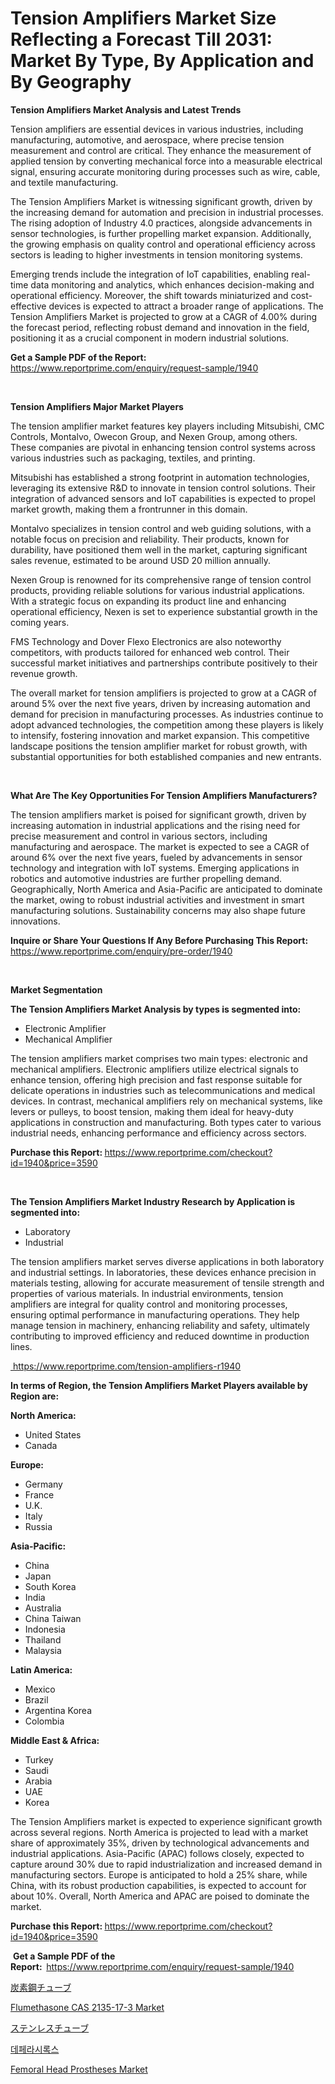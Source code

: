 <p><h1>Tension Amplifiers Market Size Reflecting a Forecast Till 2031: Market By Type, By Application and By Geography</h1></p><p><strong>Tension Amplifiers Market Analysis and Latest Trends</strong></p>
<p><p>Tension amplifiers are essential devices in various industries, including manufacturing, automotive, and aerospace, where precise tension measurement and control are critical. They enhance the measurement of applied tension by converting mechanical force into a measurable electrical signal, ensuring accurate monitoring during processes such as wire, cable, and textile manufacturing.</p><p>The Tension Amplifiers Market is witnessing significant growth, driven by the increasing demand for automation and precision in industrial processes. The rising adoption of Industry 4.0 practices, alongside advancements in sensor technologies, is further propelling market expansion. Additionally, the growing emphasis on quality control and operational efficiency across sectors is leading to higher investments in tension monitoring systems.</p><p>Emerging trends include the integration of IoT capabilities, enabling real-time data monitoring and analytics, which enhances decision-making and operational efficiency. Moreover, the shift towards miniaturized and cost-effective devices is expected to attract a broader range of applications. The Tension Amplifiers Market is projected to grow at a CAGR of 4.00% during the forecast period, reflecting robust demand and innovation in the field, positioning it as a crucial component in modern industrial solutions.</p></p>
<p><strong>Get a Sample PDF of the Report:&nbsp;</strong> <a href="https://www.reportprime.com/enquiry/request-sample/1940">https://www.reportprime.com/enquiry/request-sample/1940</a></p>
<p>&nbsp;</p>
<p><strong>Tension Amplifiers Major Market Players</strong></p>
<p><p>The tension amplifier market features key players including Mitsubishi, CMC Controls, Montalvo, Owecon Group, and Nexen Group, among others. These companies are pivotal in enhancing tension control systems across various industries such as packaging, textiles, and printing.</p><p>Mitsubishi has established a strong footprint in automation technologies, leveraging its extensive R&D to innovate in tension control solutions. Their integration of advanced sensors and IoT capabilities is expected to propel market growth, making them a frontrunner in this domain. </p><p>Montalvo specializes in tension control and web guiding solutions, with a notable focus on precision and reliability. Their products, known for durability, have positioned them well in the market, capturing significant sales revenue, estimated to be around USD 20 million annually.</p><p>Nexen Group is renowned for its comprehensive range of tension control products, providing reliable solutions for various industrial applications. With a strategic focus on expanding its product line and enhancing operational efficiency, Nexen is set to experience substantial growth in the coming years.</p><p>FMS Technology and Dover Flexo Electronics are also noteworthy competitors, with products tailored for enhanced web control. Their successful market initiatives and partnerships contribute positively to their revenue growth.</p><p>The overall market for tension amplifiers is projected to grow at a CAGR of around 5% over the next five years, driven by increasing automation and demand for precision in manufacturing processes. As industries continue to adopt advanced technologies, the competition among these players is likely to intensify, fostering innovation and market expansion. This competitive landscape positions the tension amplifier market for robust growth, with substantial opportunities for both established companies and new entrants.</p></p>
<p>&nbsp;</p>
<p><strong>What Are The Key Opportunities For Tension Amplifiers Manufacturers?</strong></p>
<p><p>The tension amplifiers market is poised for significant growth, driven by increasing automation in industrial applications and the rising need for precise measurement and control in various sectors, including manufacturing and aerospace. The market is expected to see a CAGR of around 6% over the next five years, fueled by advancements in sensor technology and integration with IoT systems. Emerging applications in robotics and automotive industries are further propelling demand. Geographically, North America and Asia-Pacific are anticipated to dominate the market, owing to robust industrial activities and investment in smart manufacturing solutions. Sustainability concerns may also shape future innovations.</p></p>
<p><strong>Inquire or Share Your Questions If Any Before Purchasing This Report:</strong> <a href="https://www.reportprime.com/enquiry/pre-order/1940">https://www.reportprime.com/enquiry/pre-order/1940</a></p>
<p>&nbsp;</p>
<p><strong>Market Segmentation</strong></p>
<p><strong>The Tension Amplifiers Market Analysis by types is segmented into:</strong></p>
<p><ul><li>Electronic Amplifier</li><li>Mechanical Amplifier</li></ul></p>
<p><p>The tension amplifiers market comprises two main types: electronic and mechanical amplifiers. Electronic amplifiers utilize electrical signals to enhance tension, offering high precision and fast response suitable for delicate operations in industries such as telecommunications and medical devices. In contrast, mechanical amplifiers rely on mechanical systems, like levers or pulleys, to boost tension, making them ideal for heavy-duty applications in construction and manufacturing. Both types cater to various industrial needs, enhancing performance and efficiency across sectors.</p></p>
<p><strong>Purchase this Report:&nbsp;</strong><a href="https://www.reportprime.com/checkout?id=1940&price=3590">https://www.reportprime.com/checkout?id=1940&price=3590</a></p>
<p>&nbsp;</p>
<p><strong>The Tension Amplifiers Market Industry Research by Application is segmented into:</strong></p>
<p><ul><li>Laboratory</li><li>Industrial</li></ul></p>
<p><p>The tension amplifiers market serves diverse applications in both laboratory and industrial settings. In laboratories, these devices enhance precision in materials testing, allowing for accurate measurement of tensile strength and properties of various materials. In industrial environments, tension amplifiers are integral for quality control and monitoring processes, ensuring optimal performance in manufacturing operations. They help manage tension in machinery, enhancing reliability and safety, ultimately contributing to improved efficiency and reduced downtime in production lines.</p></p>
<p><a href="https://www.reportprime.com/tension-amplifiers-r1940">&nbsp;https://www.reportprime.com/tension-amplifiers-r1940</a></p>
<p><strong>In terms of Region, the Tension Amplifiers Market Players available by Region are:</strong></p>
<p>
    <p> <strong> North America: </strong>
        <ul>
            <li>United States</li>
            <li>Canada</li>
        </ul>
        </p> 
    <p> <strong> Europe: </strong>
        <ul>
            <li>Germany</li>
            <li>France</li>
            <li>U.K.</li>
            <li>Italy</li>
            <li>Russia</li>
        </ul>
        </p> 
    <p> <strong> Asia-Pacific: </strong>
        <ul>
            <li>China</li>
            <li>Japan</li>
            <li>South Korea</li>
            <li>India</li>
            <li>Australia</li>
            <li>China Taiwan</li>
            <li>Indonesia</li>
            <li>Thailand</li>
            <li>Malaysia</li>
        </ul>
        </p> 
    <p> <strong> Latin America: </strong>
        <ul>
            <li>Mexico</li>
            <li>Brazil</li>
            <li>Argentina Korea</li>
            <li>Colombia</li>
        </ul>
        </p> 
    <p> <strong> Middle East & Africa: </strong>
        <ul>
            <li>Turkey</li>
            <li>Saudi</li>
            <li>Arabia</li>
            <li>UAE</li>
            <li>Korea</li>
        </ul>
    </p>
    </p>
<p><p>The Tension Amplifiers market is expected to experience significant growth across several regions. North America is projected to lead with a market share of approximately 35%, driven by technological advancements and industrial applications. Asia-Pacific (APAC) follows closely, expected to capture around 30% due to rapid industrialization and increased demand in manufacturing sectors. Europe is anticipated to hold a 25% share, while China, with its robust production capabilities, is expected to account for about 10%. Overall, North America and APAC are poised to dominate the market.</p></p>
<p><strong>Purchase this Report: </strong><a href="https://www.reportprime.com/checkout?id=1940&price=3590">https://www.reportprime.com/checkout?id=1940&price=3590</a></p>
<p>&nbsp;<strong>Get a Sample PDF of the Report:&nbsp;&nbsp;</strong><a href="https://www.reportprime.com/enquiry/request-sample/1940">https://www.reportprime.com/enquiry/request-sample/1940</a></p>
<p><strong></strong></p>
<p><p><a href="https://medium.com/@durgin521/%E3%82%B0%E3%83%AD%E3%83%BC%E3%83%90%E3%83%AB%E7%82%AD%E7%B4%A0%E9%8B%BC%E7%AE%A1%E5%B8%82%E5%A0%B4%E3%81%AE%E8%A6%8F%E6%A8%A1%E3%81%AF-%E5%B9%B4%E5%B9%B3%E5%9D%87%E6%88%90%E9%95%B7%E7%8E%878-5-%E3%81%A7%E5%88%B0%E9%81%94%E3%81%99%E3%82%8B%E8%A6%8B%E8%BE%BC%E3%81%BF%E3%81%A7%E3%81%99-%E3%81%93%E3%81%AE%E3%83%AC%E3%83%9D%E3%83%BC%E3%83%88%E3%81%AF-%E5%B8%82%E5%A0%B4%E3%81%AE%E6%88%90%E9%95%B7-%E3%83%88%E3%83%AC%E3%83%B3%E3%83%89-%E6%A9%9F%E4%BC%9A-%E3%81%8A%E3%82%88%E3%81%B32024%E5%B9%B4%E3%81%8B%E3%82%892031%E5%B9%B4%E3%81%BE%E3%81%A7%E3%81%AE%E4%BA%88%E6%B8%AC%E3%82%92%E3%82%AB%E3%83%90%E3%83%BC%E3%81%97%E3%81%A6%E3%81%84%E3%81%BE%E3%81%99-85ad9c7a170d">炭素鋼チューブ</a></p><p><a href="https://issuu.com/reportprime-2/docs/flumethasone-cas-2135-17-3-market-s_8c877dc03899de">Flumethasone CAS 2135-17-3 Market</a></p><p><a href="https://medium.com/@durgin521/%E3%82%B9%E3%83%86%E3%83%B3%E3%83%AC%E3%82%B9%E9%8B%BC%E3%83%81%E3%83%A5%E3%83%BC%E3%83%96%E5%B8%82%E5%A0%B4%E3%81%AE%E6%9C%AA%E6%9D%A5-%E3%82%B0%E3%83%AD%E3%83%BC%E3%83%90%E3%83%AB%E5%B8%82%E5%A0%B4%E4%BA%88%E6%B8%AC%E3%81%A8%E5%B8%82%E5%A0%B4%E5%8B%95%E5%90%91-2024%E5%B9%B4-2031%E5%B9%B4-fe8b84b119f8">ステンレスチューブ</a></p><p><a href="https://medium.com/@petbigbeepjn/%EB%8B%A4%EC%9D%8C-%EB%AC%B8%EC%9E%A5%EC%9D%84-%ED%95%9C%EA%B5%AD%EC%96%B4%EB%A1%9C-%EB%B2%88%EC%97%AD%ED%95%98%EB%A9%B4-%EB%8B%A4%EC%9D%8C%EA%B3%BC-%EA%B0%99%EC%8A%B5%EB%8B%88%EB%8B%A4-442b60a41479">데페라시록스</a></p><p><a href="https://medium.com/@michael.parsons65654/navigating-the-global-femoral-head-prostheses-market-from-trends-to-strategy-for-period-from-2024-a33bfceab6a7">Femoral Head Prostheses Market</a></p></p>